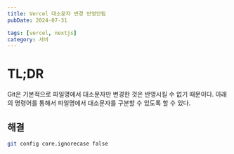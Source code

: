 ```yaml
---
title: Vercel 대소문자 변경 반영안됨
pubDate: 2024-07-31

tags: [vercel, nextjs]
category: 서버
---
```


# TL;DR

Git은 기본적으로 파일명에서 대소문자만 변경한 것은 반영시킬 수 없기 때문이다. 아래의 명령어를 통해서 파일명에서 대소문자를 구분할 수 있도록 할 수 있다.

## 해결

```sh
git config core.ignorecase false
```
